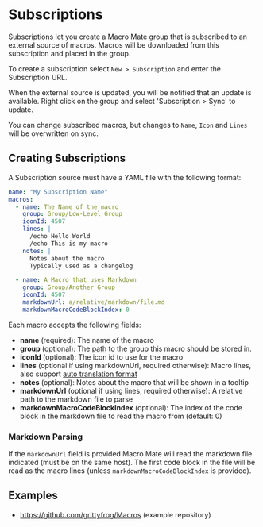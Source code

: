 # Subscriptions

Subscriptions let you create a Macro Mate group that is subscribed to an external source of macros. Macros will be downloaded from this subscription and placed in the group. 

To create a subscription select `New > Subscription` and enter the Subscription URL.

When the external source is updated, you will be notified that an update is available. Right click on the group
and select 'Subscription > Sync' to update.

You can change subscribed macros, but changes to `Name`, `Icon` and `Lines` will be overwritten on sync. 

## Creating Subscriptions

A Subscription source must have a YAML file with the following format:

```yaml
name: "My Subscription Name"
macros:
  - name: The Name of the macro
    group: Group/Low-Level Group
    iconId: 4507
    lines: |
      /echo Hello World
      /echo This is my macro
    notes: |
      Notes about the macro
      Typically used as a changelog

  - name: A Macro that uses Markdown
    group: Group/Another Group
    iconId: 4507
    markdownUrl: a/relative/markdown/file.md
    markdownMacroCodeBlockIndex: 0 
```

Each macro accepts the following fields:

- **name** (required): The name of the macro
- **group** (optional): The [path](./paths.md) to the group this macro should be stored in. 
- **iconId** (optional): The icon id to use for the macro
- **lines** (optional if using markdownUrl, required otherwise): Macro lines, also support [auto translation format](./auto-translation.md)
- **notes** (optional): Notes about the macro that will be shown in a tooltip
- **markdownUrl** (optional if using lines, required otherwise): A relative path to the markdown file to parse
- **markdownMacroCodeBlockIndex** (optional): The index of the code block in the markdown file to read the macro from (default: 0)

### Markdown Parsing

If the `markdownUrl` field is provided Macro Mate will read the markdown file indicated (must be on the same host). 
The first code block in the file will be read as the macro lines (unless `markdownMacroCodeBlockIndex` is provided).

## Examples

- https://github.com/grittyfrog/Macros (example repository)
